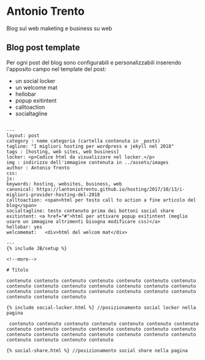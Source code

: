 # Antonio Trento 

Blog sul web maketing e business su web

## Blog post template

Per ogni post del blog sono configurabili e personalizzabili inserendo l'apposito campo nel template del post: 

* un social locker
* un welcome mat
* hellobar
* popup exitintent
* calltoaction
* socialtagline

```

---
layout: post
category : nome categoria (cartella contenuta in _posts)
tagline: "I migliori hosting per wordpress e jekyll nel 2018"
tags : [hosting, web sites, web business]
locker: <p>Codice html da visualizzare nel locker.</p>
img : indirizzo dell'immagine contenuta in ../assets/images
author : Antonio Trento
css: 
js:  
keywords: hosting, websites, business, web
canonical: https://lantoniotrento.github.io/hosting/2017/10/13/i-migliori-provider-hosting-del-2018
calltoaction: <span>html per testo call to action a fine articolo del blog</span>
socialtagline: testo contenuto prima dei bottoni social share 
exitintent: <a href="#">html per attivare popup exitintent (meglio usare un immagine altrimenti bisogna modificare css)</a>
hellobar: yes
welcomemat:   <div>html del welcom mat</div>

---
{% include JB/setup %}

<!--more-->

# Titolo

contenuto contenuto contenuto contenuto contenuto contenuto contenuto contenuto contenuto contenuto contenuto contenuto contenuto contenuto contenuto contenuto contenuto contenuto contenuto contenuto contenuto contenuto contenuto contenuto 

{% include social-locker.html %} //posizionamento social locker nella pagina

 contenuto contenuto contenuto contenuto contenuto contenuto contenuto contenuto contenuto contenuto contenuto contenuto contenuto contenuto contenuto contenuto contenuto contenuto contenuto contenuto contenuto contenuto contenuto contenuto contenuto

{% social-share.html %} //posizionamento social share nella pagina

```

